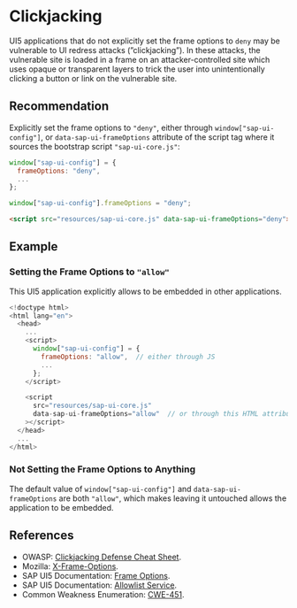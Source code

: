 # Clickjacking

UI5 applications that do not explicitly set the frame options to `deny` may be vulnerable to UI redress attacks (”clickjacking”). In these attacks, the vulnerable site is loaded in a frame on an attacker-controlled site which uses opaque or transparent layers to trick the user into unintentionally clicking a button or link on the vulnerable site.

## Recommendation

Explicitly set the frame options to `"deny"`, either through `window["sap-ui-config"]`, or `data-sap-ui-frameOptions` attribute of the script tag where it sources the bootstrap script `"sap-ui-core.js"`:

``` javascript
window["sap-ui-config"] = {
  frameOptions: "deny",
  ...
};
```

``` javascript
window["sap-ui-config"].frameOptions = "deny";
```

``` html
<script src="resources/sap-ui-core.js" data-sap-ui-frameOptions="deny"></script>
```

## Example

### Setting the Frame Options to `"allow"`

This UI5 application explicitly allows to be embedded in other applications.

```javascript
<!doctype html>
<html lang="en">
  <head>
    ...
    <script>
      window["sap-ui-config"] = {
        frameOptions: "allow",  // either through JS
        ...
      };
    </script>

    <script
      src="resources/sap-ui-core.js"
      data-sap-ui-frameOptions="allow"  // or through this HTML attribute
    ></script>
  </head>
  ...
</html>
```

### Not Setting the Frame Options to Anything

The default value of `window["sap-ui-config"]` and `data-sap-ui-frameOptions` are both `"allow"`, which makes leaving it untouched allows the application to be embedded.

## References
* OWASP: [Clickjacking Defense Cheat Sheet](https://cheatsheetseries.owasp.org/cheatsheets/Clickjacking_Defense_Cheat_Sheet.html).
* Mozilla: [X-Frame-Options](https://developer.mozilla.org/en-US/docs/Web/HTTP/Headers/X-Frame-Options).
* SAP UI5 Documentation: [Frame Options](https://sapui5.hana.ondemand.com/sdk/#/topic/62d9c4d8f5ad49aa914624af9551beb7.html).
* SAP UI5 Documentation: [Allowlist Service](https://sapui5.hana.ondemand.com/sdk/#/topic/d04a6d41480c4396af16b5d2b25509ec.html).
* Common Weakness Enumeration: [CWE-451](https://cwe.mitre.org/data/definitions/451.html).
